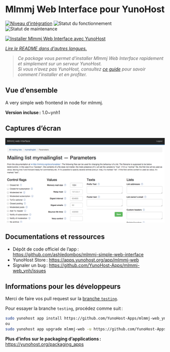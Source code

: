 <!--
Nota bene : ce README est automatiquement généré par <https://github.com/YunoHost/apps/tree/master/tools/readme_generator>
Il NE doit PAS être modifié à la main.
-->

# Mlmmj Web Interface pour YunoHost

[![Niveau d’intégration](https://dash.yunohost.org/integration/mlmmj-web.svg)](https://ci-apps.yunohost.org/ci/apps/mlmmj-web/) ![Statut du fonctionnement](https://ci-apps.yunohost.org/ci/badges/mlmmj-web.status.svg) ![Statut de maintenance](https://ci-apps.yunohost.org/ci/badges/mlmmj-web.maintain.svg)

[![Installer Mlmmj Web Interface avec YunoHost](https://install-app.yunohost.org/install-with-yunohost.svg)](https://install-app.yunohost.org/?app=mlmmj-web)

*[Lire le README dans d'autres langues.](./ALL_README.md)*

> *Ce package vous permet d’installer Mlmmj Web Interface rapidement et simplement sur un serveur YunoHost.*  
> *Si vous n’avez pas YunoHost, consultez [ce guide](https://yunohost.org/install) pour savoir comment l’installer et en profiter.*

## Vue d’ensemble

A very simple web frontend in node for mlmmj.

**Version incluse :** 1.0~ynh1

## Captures d’écran

![Capture d’écran de Mlmmj Web Interface](./doc/screenshots/screenshot.png)

## Documentations et ressources

- Dépôt de code officiel de l’app : <https://github.com/ashledombos/mlmmj-simple-web-interface>
- YunoHost Store : <https://apps.yunohost.org/app/mlmmj-web>
- Signaler un bug : <https://github.com/YunoHost-Apps/mlmmj-web_ynh/issues>

## Informations pour les développeurs

Merci de faire vos pull request sur la [branche `testing`](https://github.com/YunoHost-Apps/mlmmj-web_ynh/tree/testing).

Pour essayer la branche `testing`, procédez comme suit :

```bash
sudo yunohost app install https://github.com/YunoHost-Apps/mlmmj-web_ynh/tree/testing --debug
ou
sudo yunohost app upgrade mlmmj-web -u https://github.com/YunoHost-Apps/mlmmj-web_ynh/tree/testing --debug
```

**Plus d’infos sur le packaging d’applications :** <https://yunohost.org/packaging_apps>
